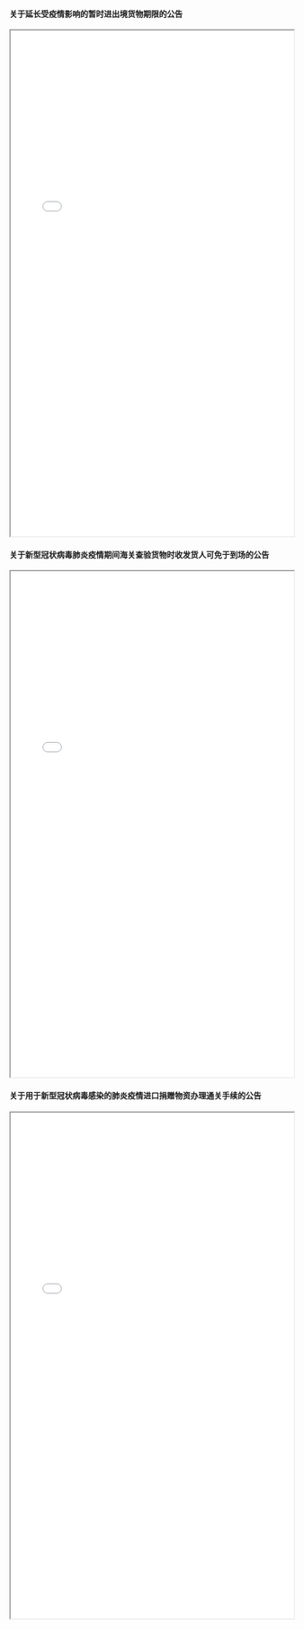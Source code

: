 #### 关于延长受疫情影响的暂时进出境货物期限的公告
<div>
<iframe src="./res/韩国闻庆项目案例/运输/通关相关政策/关于延长受疫情影响的暂时进出境货物期限的公告.pdf" width="100%" height="900px" >
</iframe>
</div>

#### 关于新型冠状病毒肺炎疫情期间海关查验货物时收发货人可免于到场的公告
<div>
<iframe src="./res/韩国闻庆项目案例/运输/通关相关政策/关于新型冠状病毒肺炎疫情期间海关查验货物时收发货人可免于到场的公告.pdf" width="100%" height="900px" >
</iframe>
</div>

#### 关于用于新型冠状病毒感染的肺炎疫情进口捐赠物资办理通关手续的公告
<div>
<iframe src="./res/韩国闻庆项目案例/运输/通关相关政策/关于用于新型冠状病毒感染的肺炎疫情进口捐赠物资办理通关手续的公告.pdf" width="100%" height="900px" >
</iframe>
</div>
